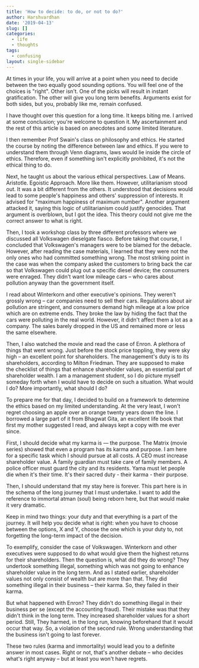 ```yaml
---
title: 'How to decide: to do, or not to do?'
author: Harshvardhan
date: '2019-04-13'
slug: []
categories:
  - life
  - thoughts
tags:
  - confusing
layout: single-sidebar
---
```


At times in your life, you will arrive at a point when you need to decide between the two equally good sounding options. You will feel one of the choices is "right". Other isn't. One of the picks will result in instant gratification. The other will give you long term benefits. Arguments exist for both sides, but you, probably like me, remain confused.

I have thought over this question for a long time. It keeps biting me. I arrived at some conclusion; you're welcome to question it. My ascertainment and the rest of this article is based on anecdotes and some limited literature.

I then remember Prof Swain's class on philosophy and ethics. He started the course by noting the difference between law and ethics. If you were to understand them through Venn diagrams, laws would lie inside the circle of ethics. Therefore, even if something isn't explicitly prohibited, it's not the ethical thing to do.

Next, he taught us about the various ethical perspectives. Law of Means. Aristotle. Egoistic Approach. More like them. However, utilitarianism stood out. It was a bit different from the others. It understood that decisions would lead to some people's happiness and others' suppression of interests. It advised for "maximum happiness of maximum number". Another argument attacked it, saying this logic of utilitarianism could justify genocides. That argument is overblown, but I got the idea. This theory could not give me the correct answer to what is right.

Then, I took a workshop class by three different professors where we discussed all Volkswagen dieselgate fiasco. Before taking that course, I concluded that Volkswagen's managers were to be blamed for the debacle. However, after reading the case materials, I learned that they were not the only ones who had committed something wrong. The most striking point in the case was when the company asked the customers to bring back the car so that Volkswagen could plug out a specific diesel device; the consumers were enraged. They didn't want low mileage cars – who cares about pollution anyway than the government itself.

I read about Winterkorn and other executive's opinions. They weren't grossly wrong – car companies need to sell their cars. Regulations about air pollution are stringent, and consumers demand high mileage at a low price which are on extreme ends. They broke the law by hiding the fact that the cars were polluting in the real world. However, it didn't affect them a lot as a company. The sales barely dropped in the US and remained more or less the same elsewhere.

Then, I also watched the movie and read the case of Enron. A plethora of things that went wrong. Just before the stock price toppling, they were sky high – an excellent point for shareholders.
The management's duty is to its shareholders, according to Milton Friedman. They are supposed to make the checklist of things that enhance shareholder values, an essential part of shareholder wealth. I am a management student, so I do picture myself someday forth when I would have to decide on such a situation. What would I do? More importantly, what should I do?

To prepare me for that day, I decided to build on a framework to determine the ethics based on my limited understanding. At the very least, I won't regret choosing an apple over an orange twenty years down the line. I borrowed a large part of it from Bhagwat Gita, an excellent life book that first my mother suggested I read, and always kept a copy with me ever since.

First, I should decide what my karma is — the purpose. The Matrix (movie series) showed that even a program has its karma and purpose. I am here for a specific task which I should pursue at all costs. A CEO must increase shareholder value. A family guardian must take care of family members. A police officer must guard the city and its residents. Yama must let people die when it's their time. It's their sacred duty - their karma - their purpose.

Then, I should understand that my stay here is forever. This part here is in the schema of the long journey that I must undertake. I want to add the reference to immortal atman (soul) being reborn here, but that would make it very dramatic.

Keep in mind two things: your duty and that everything is a part of the journey. It will help you decide what is right: when you have to choose between the options, X and Y, choose the one which is your duty to, not forgetting the long-term impact of the decision.

To exemplify, consider the case of Volkswagen. Winterkorn and other executives were supposed to do what would give them the highest returns for their shareholders. Then the question is, what did they do wrong? They undertook something illegal, something which was not going to enhance shareholder value in the long term. And as I stated earlier, shareholder values not only consist of wealth but are more than that. They did something illegal in their business – their karma. So, they failed in their karma.

But what happened with Enron? They didn't do something illegal in their business per se (except the accounting fraud). Their mistake was that they didn't think in the long term. They increased shareholder values for a short period. Still, They harmed, in the long run, knowing beforehand that it would occur that way. So, a violation of the second rule. Wrong understanding that the business isn't going to last forever.

These two rules (karma and immortality) would lead you to a definite answer in most cases. Right or not, that's another debate – who decides what's right anyway – but at least you won't have regrets.
